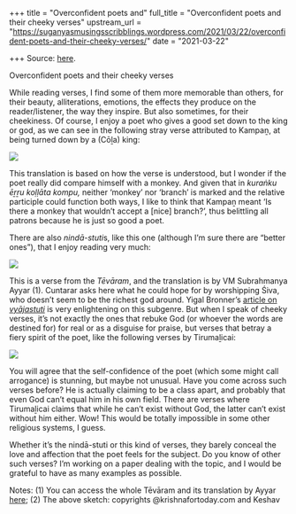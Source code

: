 +++
title = "Overconfident poets and"
full_title = "Overconfident poets and their cheeky verses"
upstream_url = "https://suganyasmusingsscribblings.wordpress.com/2021/03/22/overconfident-poets-and-their-cheeky-verses/"
date = "2021-03-22"

+++
Source: [here](https://suganyasmusingsscribblings.wordpress.com/2021/03/22/overconfident-poets-and-their-cheeky-verses/).

Overconfident poets and their cheeky verses

While reading verses, I find some of them more memorable than others, for their beauty, alliterations, emotions, the effects they produce on the reader/listener, the way they inspire. But also sometimes, for their cheekiness. Of course, I enjoy a poet who gives a good set down to the king or god, as we can see in the following stray verse attributed to Kampaṉ, at being turned down by a (Cōḻa) king:

![](https://suganyasmusingsscribblings.files.wordpress.com/2021/03/screenshot-2021-03-22-at-7.53.08-am.png?w=481)

This translation is based on how the verse is understood, but I wonder if the poet really did compare himself with a monkey. And given that in *kuraṅku ēṟṟu koḷḷāta kompu,* neither ‘monkey’ nor ‘branch’ is marked and the relative participle could function both ways, I like to think that Kampaṉ meant ‘Is there a monkey that wouldn’t accept a \[nice\] branch?’, thus belittling all patrons because he is just so good a poet.

There are also *nindā-stuti*s, like this one (although I’m sure there are “better ones”), that I enjoy reading very much:

![](https://suganyasmusingsscribblings.files.wordpress.com/2021/03/screenshot-2021-03-22-at-7.20.04-am.png)

This is a verse from the *Tēvāram*, and the translation is by VM Subrahmanya Ayyar (1). Cuntarar asks here what he could hope for by worshipping Śiva, who doesn’t seem to be the richest god around. Yigal Bronner’s [article on *vyājastuti*](http://yigalbronner.huji.ac.il/wp-content/uploads/2013/08/download-6.pdf) is very enlightening on this subgenre. But when I speak of cheeky verses, it’s not exactly the ones that rebuke God (or whoever the words are destined for) for real or as a disguise for praise, but verses that betray a fiery spirit of the poet, like the following verses by Tirumaḻicai:

![](https://suganyasmusingsscribblings.files.wordpress.com/2021/03/screenshot-2021-03-22-at-7.39.03-am.png?w=661)

You will agree that the self-confidence of the poet (which some might call arrogance) is stunning, but maybe not unusual. Have you come across such verses before? He is actually claiming to be a class apart, and probably that even God can’t equal him in his own field. There are verses where Tirumaḻicai claims that while he can’t exist without God, the latter can’t exist without him either. Wow! This would be totally impossible in some other religious systems, I guess.

Whether it’s the nindā-stuti or this kind of verses, they barely conceal the love and affection that the poet feels for the subject. Do you know of other such verses? I’m working on a paper dealing with the topic, and I would be grateful to have as many examples as possible.

Notes: (1) You can access the whole Tēvāram and its translation by Ayyar [here](https://www.ifpindia.org/digitaldb/site/digital_tevaram/); (2) The above sketch: copyrights @krishnafortoday.com and Keshav
